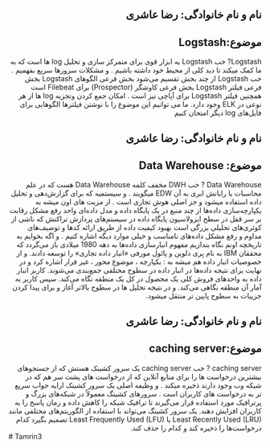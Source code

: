 <h2 dir="rtl">نام و نام خانوادگی: رضا عاشری</h2>
<h2 dir="rtl">موضوع:Logstash  </h2>

<div dir="rtl">
  Logstash?
خب Logstash یه ابزار قوی برای متمرکز سازی و تحلیل log ها است که به ما کمک میکند تا دید کلی از محیط خود داشته باشیم . و مشکلات سرورها سریع بفهمیم .
خب  Logstash از چند بخش تقسیم می‌شود 
بخش فرعی الگوهای Logstash
بخش فرعی فیلتر Logstash
بخش فرعی کاوشگر (Prospector) برای Filebeat است 
همچنین فیلتر Logstash برای آپاچی نیز است .
امکان جمع کردن و‌تجزیه log ها از هر نوعی در ELK وجود دارد. ما می توانیم این موضوع را با نوشتن فیلترها  الگوهایی برای فایل‌های log دیگر امتحان کنیم



<h2 dir="rtl">نام و نام خانوادگی: رضا عاشری</h2>
<h2 dir="rtl">موضوع: Data Warehouse </h2>

<div dir="rtl">
Data Warehouse ?
خب DWH مخفف کلمه Data Warehouse هست که در علم محاسبات یا رایانش ابری به آن EDW میگویند .
و سیستمیه که برای گزارش‌دهی و تحلیل داده استفاده میشود و جز  اصلی هوش تجاری است .
از مزیت های اون میشه به یکپارچه‌سازی داده‌ها از چند منبع در یک پایگاه داده و مدل داده‌ای واحد
رفع مشکل رقابت بر سر قفل در سطح ایزولاسیون پایگاه داده در سیستم‌های پردازش تراکنش که ناشی از کوئری‌های تحلیلی بزرگی است
بهبود کیفیت داده از طریق ارائه کدها و توصیف‌های مداوم و رفع مشکل داده‌های نامناسب
و خیلی موارد دیگه اشاره کنیم . و اگه بخوایم به تاریخچه اونم نگاه بندازیم مفهوم انبارسازی داده‌ها به دهه 1980 میلادی باز می‌گردد که محققان IBM به نام بِری دلوین و پائول مورفی «انبار داده تجاری» را توسعه دادند.
و از خصوصیات انبار داده هم میشه به : یکپارچه ، 
موضوع محور ، غیر فرار اشاره کرد 
و در نهایت برای نتیجه داده‌ها در انبار داده در سطوح مختلفی جمع‌بندی می‌شوند. کاربر انبار داده به واحدهای فروش کلی یک محصول در کل یک منطقه نگاه می‌کند. سپس کاربر به آمار آن منطقه نگاهی می‌کند. و در نتیجه تحلیل ها در سطوح بالاتر آغاز و برای پیدا کردن جزییات به سطوح پایین تر منتقل میشود.





<h2 dir="rtl">نام و نام خانوادگی: رضا عاشری</h2>
<h2 dir="rtl">موضوع:caching server </h2>

<div dir="rtl">
  caching server ?
خب caching server یک سرور کشینک هستش که از جستجوهای بیشترین درخواست ها را برای منابع آنلاین که از درخواست های پشت سر هم که در شبکه وب وجود دارند ذخیره میکند . و وظیفه اصلی یک سرور کشینک ارایه جواب سریع تر به درخواست های کاربران است ‌‌.
سرورهای کشینگ معمولاً در شبکه‌های بزرگ و پرترافیک مورد استفاده قرار می‌گیرند تا ترافیک شبکه را کاهش داده و زمان پاسخ را به کاربران افزایش دهند. 
یک سرور کشینگ می‌تواند با استفاده از الگوریتم‌های مختلفی مانند Least Recently Used (LRU) یا Least Frequently Used (LFU) تصمیم بگیرد کدام درخواست‌ها را ذخیره کند و کدام را حذف کند. 


</div>



  
</div>


 



</div># Tamrin3
